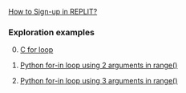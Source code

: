 [How to Sign-up in REPLIT?](tutorials/signup-replit)  

### Exploration examples  
0. [C for loop](https://gitam-2021.github.io/code-examples/explorable/loops/for/)

1. [Python for-in loop using 2 arguments in range()](../code-examples/explorable/loops/for-range-2-py/)

2. [Python for-in loop using 3 arguments in range()](../code-examples/explorable/loops/for-range-3-py/)